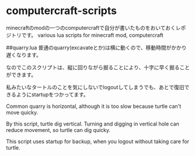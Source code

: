 computercraft-scripts
=====================

minecraftのmodの一つのcomputercraftで自分が書いたものをおいておくレポジトリです。
various lua scripts for minecraft mod, computercraft

##quarry.lua
普通のquarry(excavateとか)は横に動くので、移動時間がかかり遅くなります。

なのでこのスクリプトは、縦に回りながら掘ることにより、十字に早く掘ることができます。

私みたいなタートルのことを気にしないでlogoutしてしまうでも、あとで復旧できるようにstartupをつかってます。

Common quarry is horizontal, although it is too slow because turtle can't move quicky.

By this script, turtle dig vertical.
Turning and digging in vertical hole can reduce movement, so turtle can dig quicky.

This script uses startup for backup, when you logout without taking care for turtle.


